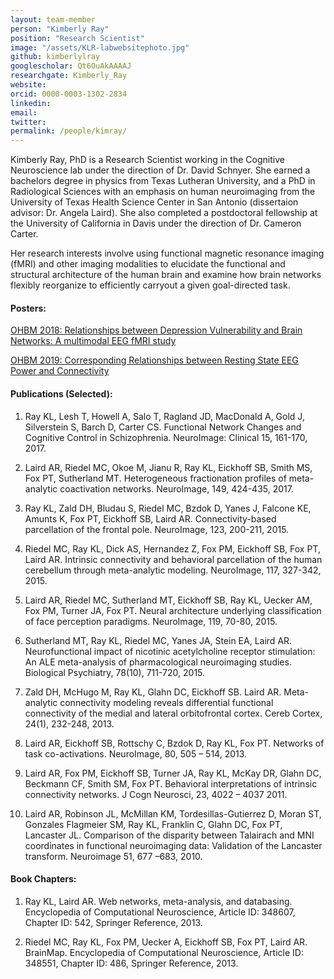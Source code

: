 ```yaml
---
layout: team-member
person: "Kimberly Ray"
position: "Research Scientist"
image: "/assets/KLR-labwebsitephoto.jpg"
github: kimberlylray
googlescholar: Qt6OuAkAAAAJ
researchgate: Kimberly_Ray
website: 
orcid: 0000-0003-1302-2834
linkedin:
email:
twitter:
permalink: /people/kimray/
---
```


Kimberly Ray, PhD is a Research Scientist working in the Cognitive Neuroscience lab under the direction of Dr. David Schnyer. She earned a bachelors degree in physics from Texas Lutheran University, and a PhD in Radiological Sciences with an emphasis on human neuroimaging from the University of Texas Health Science Center in San Antonio (dissertaion advisor: Dr. Angela Laird).  She also completed a postdoctoral fellowship at the University of California in Davis under the direction of Dr. Cameron Carter. 

Her research interests involve using functional magnetic resonance imaging (fMRI) and other imaging modalities to elucidate the functional and structural architecture of the human brain and examine how brain networks flexibly reorganize to efficiently carryout a given goal-directed task. 

#### Posters:

[OHBM 2018: Relationships between Depression Vulnerability and Brain Networks: A multimodal EEG fMRI study](/assets/posters/OHBM_Poster_KLR.pdf)

[OHBM 2019: Corresponding Relationships between Resting State EEG Power and Connectivity](/assets/posters/OHBM2019_KLRay.pdf)

#### Publications (Selected):

1)    Ray KL, Lesh T, Howell A, Salo T, Ragland JD, MacDonald A, Gold J, Silverstein S, Barch D, Carter CS. Functional Network Changes and Cognitive Control in Schizophrenia. NeuroImage: Clinical 15, 161-170, 2017.

2)    Laird AR, Riedel MC, Okoe M, Jianu R, Ray KL, Eickhoff SB, Smith MS, Fox PT, Sutherland MT. Heterogeneous fractionation profiles of meta-analytic coactivation networks. NeuroImage, 149, 424-435, 2017.

3)    Ray KL, Zald DH, Bludau S, Riedel MC, Bzdok D, Yanes J, Falcone KE, Amunts K, Fox PT, Eickhoff SB, Laird AR. Connectivity-based parcellation of the frontal pole. NeuroImage, 123, 200-211, 2015.

4)    Riedel MC, Ray KL, Dick AS, Hernandez Z, Fox PM, Eickhoff SB, Fox PT, Laird AR. Intrinsic connectivity and behavioral parcellation of the human cerebellum through meta-analytic modeling. NeuroImage, 117, 327-342, 2015.

5)    Laird AR, Riedel MC, Sutherland MT, Eickhoff SB, Ray KL, Uecker AM, Fox PM, Turner JA, Fox PT. Neural architecture underlying classification of face perception paradigms. NeuroImage, 119, 70-80, 2015.

6)    Sutherland MT, Ray KL, Riedel MC, Yanes JA, Stein EA, Laird AR. Neurofunctional impact of nicotinic acetylcholine receptor stimulation: An ALE meta-analysis of pharmacological neuroimaging studies. Biological Psychiatry, 78(10), 711-720, 2015.

7) Zald DH, McHugo M, Ray KL, Glahn DC, Eickhoff SB. Laird AR. Meta-analytic connectivity modeling reveals differential functional connectivity of the medial and lateral orbitofrontal cortex. Cereb Cortex, 24(1), 232-248, 2013. 

8) Laird AR, Eickhoff SB, Rottschy C, Bzdok D, Ray KL, Fox PT. Networks of task co-activations. NeuroImage, 80, 505 – 514, 2013.

9) Laird AR, Fox PM, Eickhoff SB, Turner JA, Ray KL, McKay DR, Glahn DC, Beckmann CF, Smith SM, Fox PT. Behavioral interpretations of intrinsic connectivity networks. J Cogn Neurosci, 23, 4022 – 4037 2011.

10) Laird AR, Robinson JL, McMillan KM, Tordesillas-Gutierrez D, Moran ST, Gonzales Flagmeier SM, Ray KL, Franklin C, Glahn DC, Fox PT, Lancaster JL.  Comparison of the disparity between Talairach and MNI coordinates in functional neuroimaging data: Validation of the Lancaster transform. Neuroimage 51, 677 –683, 2010.

#### Book Chapters:
 
1)    Ray KL, Laird AR. Web networks, meta-analysis, and databasing. Encyclopedia of Computational Neuroscience, Article ID: 348607, Chapter ID: 542, Springer Reference, 2013.

2)    Riedel MC, Ray KL, Fox PM, Uecker A, Eickhoff SB, Fox PT, Laird AR. BrainMap. Encyclopedia of Computational Neuroscience, Article ID: 348551, Chapter ID: 486, Springer Reference, 2013.
